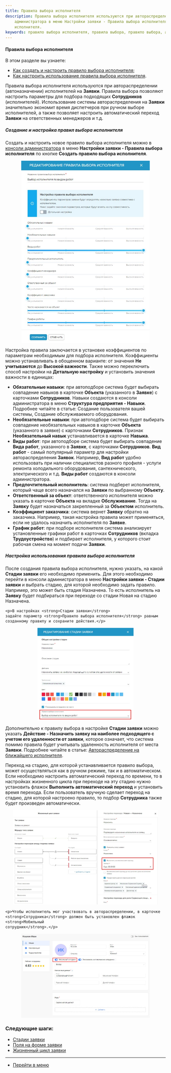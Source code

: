 ```yaml
---
title: Правила выбора исполнителя
description: Правила выбора исполнителя используются при автораспределении (автоназначении) исполнителей на Заявки. Создать и настроить новое правило выбора исполнителя можно в консоли
    администратора в меню Настройки заявки - Правила выбора исполнителя по кнопке Создать правило выбора
    исполнителя.
keywords: правило выбора исполнителя, правила выбора, правило выбора, автоназначение исполнителя, правило автоназначения, hubex, хабекс, хубекс, хабикс
---
```


#### Правила выбора исполнителя
В этом разделе вы узнаете:
<html>
<meta charset="utf-8">
<ul>
    <li><a href="#createrule">Как создать и настроить правило выбора исполнителя</a>;</li>
    <li><a href="#settings">Как настроить использование правила выбора исполнителя</a>.</li>
</ul>
</html>

<body>
<p>Правила выбора исполнителя используются при автораспределении (автоназначении) исполнителей на <strong>Заявки</strong>. Правила выбора
    позволяют настроить параметры для подбора подходящих <strong>Сотрудников</strong> (исполнителей). Использование
    системы автораспределения на <strong>Заявки</strong> значительно экономит время диспетчеров при ручном выборе исполнителей, а также
    позволяет настроить автоматический переход <strong>Заявки</strong> на ответственных менеджеров и т.д. </p>

<h5 id="createrule">Создание и настройка правил выбора исполнителя</h5>
<p>Создать и настроить новое правило выбора исполнителя можно в <a
        href="https://wiki.hubex.ru/docs/FAQ/RU/admin/HowToEnterTheAdmin.html">консоли
    администратора</a> в меню <strong>Настройки заявки - Правила выбора исполнителя</strong> по кнопке <strong>Создать правило выбора
    исполнителя</strong>.</p>
<div>
    <img style="margin: 0 auto; display: block; max-width: 80%;"
         src="/attachments/images/FAQ/ADMIN/RulesOfChoice/Rule.jpg"/>
</div>
<p>Настройка правила заключается в установке коэффициентов по параметрам необходимым для подбора исполнителя.
    Коэффициенты можно устанавливать в обощенном варианте: от значения <strong>Не учитываются</strong> до <strong>Высокой важности</strong>. Также можно
    переключить способ настройки на <strong>Детальную настройку</strong> и установить значения важности в единицах:</p>
<ul>
    <li><strong>Обязательные навыки</strong>: при автоподборе система будет выбирать совпадение навыков в карточке <strong>Объекта</strong> (указанного в
        <strong>Заявке</strong>) с карточками <strong>Сотрудников</strong>.
        Навыки создаются в консоли администратора в меню <strong>Структура предприятия - Навыки</strong>. Подробнее читайте в статье:
        Создание пользователя вашей системы, Создание обслуживаемого оборудования.
    </li>
    <li><strong>Необязательные навыки</strong>: при автоподборе система будет выбирать совпадение необязательных навыков в карточке
        <strong>Объекта</strong> (указанного в заявке) с карточками <strong>Сотрудников</strong>.
        Признак <strong>Необязательный навык</strong> устанавливается в карточке <strong>Навыка</strong>.
    </li>
    <li><strong>Виды работ</strong>: при автоподборе система будет выбирать совпадение <strong>Вида работ</strong>, указанного в <strong>Заявке</strong>, с карточками
        <strong>Сотрудников</strong>.
        <strong>Вид работ</strong> - самый популярный параметр для настройки
        автораспределения <strong>Заявок</strong>. Например, <strong>Вид работ</strong> удобно использовать при наличии специалистов разного профиля -
        услуги ремонта холодильного оборудования, сантехнического, электрического и т.д.
        <strong>Виды работ</strong> создаются в консоли администратора.
    </li>
    <li><strong>Предпочтительный исполнитель</strong>: система подберет исполнителя, который чаще всего назначался на <strong>Заявки</strong> по
        выбранному <strong>Объекту</strong>.
    </li>
    <li><strong>Ответственный за объект</strong>: ответственного исполнителя можно указать в карточке <strong>Объекта</strong> на вкладке <strong>Обслуживание</strong>.
        Тогда на <strong>Заявку</strong> будет
        назначаться закрепленный за <strong>Объектом</strong> исполнитель.
    </li>
    <li><strong>Коэффициент заказчика</strong>: система вернет <strong>Заявку</strong> обратно на заказчика. Например, такая настройка правила может
        применяться, если не удалось
        назначить исполнителя по <strong>Заявке</strong>.
    </li>
    <li><strong>График работ</strong>: при подборе исполнителя система анализирует установленные графики работ в карточках <strong>Сотрудников</strong>
        (вкладка
        <strong>Трудоустройство</strong>) и подбирает исполнителя, у которого стоит рабочая смена на момент подачи <strong>Заявки</strong>.
    </li>

</ul>


<h5 id="settings">Настройка использования правила выбора исполнителя</h5>
<p>После создания правила выбора исполнителя, нужно указать, на какой <strong>Стадии заявки</strong> его необходимо применить. Для этого
    необходимо перейти в консоли администратора в меню <strong>Настройки заявки - Стадии заявки</strong> и выбрать стадию, для которой
    необходимо задать правило.
    Например, это может быть стадия Назначена. То есть исполнитель на <strong>Заявку</strong> будет подбираться при переходе со стадии
    Новая на стадию Назначена.</p>

    <p>В настройках <strong>Стадии заявки</strong>
    задайте параметр <strong>Правило выбора исполнителя</strong> равным созданному правилу и сохраните действия.</p>
<div>
    <img style="margin: 0 auto; display: block; max-width: 60%;"
         src="/attachments/images/FAQ/ADMIN/RulesOfChoice/StageTicket.jpg"/>
</div>

<p>Дополнительно к правилу выбора в настройке <strong>Стадии заявки</strong> можно указать <strong>Действие - Назначить заявку на наиболее подходящего
    с учетом его удаленности от заявки</strong>, которое означает, что система помимо правила будет учитывать удаленность
    исполнителя от места <strong>Заявки</strong>. Подробнее читайте в статье: <a href="https://wiki.hubex.ru/docs/FAQ/RU/user/RulesOfChoiceGEO.html">Автораспределение на ближайшего исполнителя</a>.</p>


<p>Переход на стадию, для которой устанавливается правило выбора, может осуществляться как в ручном режиме, так и в автоматическом. Если необходимо настроить
    автоматический переход по времени, то в настройках жизненного цикла при переходе на эту стадию нужно установить
    флажок <strong>Выполнить автоматический переход</strong> и установить время перехода. Если пользователь вручную сделает переход на
    стадию, для которой настроено правило, то подбор <strong>Сотрудника</strong> также будет произведен автоматически.</p>
<div>
    <img style="margin: 0 auto; display: block; max-width: 90%;"
         src="/attachments/images/FAQ/ADMIN/RulesOfChoice/CustomStage.jpg"/>
</div>

    <p>Чтобы исполнитель мог участвовать в автораспределении, в карточке <strong>Сотрудника</strong> должен быть установлен флажок <strong>Мобильный
    сотрудник</strong>.</p>
<div>
    <img style="margin: 0 auto; display: block; max-width: 80%;"
         src="/attachments/images/FAQ/ADMIN/RulesOfChoice/Engineer.jpg"/>
</div>
</body>

### Следующие шаги:
- [Стадии заявки](./StageType.md)
- [Поля  на форме заявки](./ElementsOfInterface.md)
- [Жизненный цикл заявки](./TicketLifeCycle.md)

____
- [Перейти в меню](http://wiki.hubex.ru)
